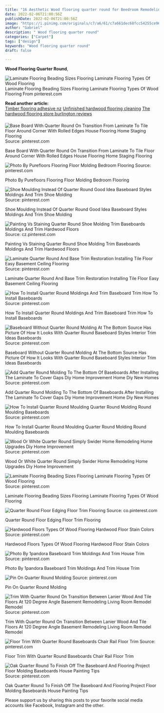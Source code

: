 ```yaml
---
title: "16 Aesthetic Wood flooring quarter round for Beedroom Remodeling"
date: 2022-02-06T21:00:56Z
publishDate: 2022-02-06T21:00:56Z
image: "https://i.pinimg.com/originals/c7/a6/61/c7a661dec68fcc54255ce96f2380d069.jpg"
author: "Gabriel"
description: " Wood flooring quarter round"
categories: ["Carpet"]
tags: ["design"]
keywords: "Wood flooring quarter round"
draft: false

---
```

<!-- Head tag Code -->
**Wood Flooring Quarter Round**, 

![Laminate Flooring Beading Sizes Flooring Laminate Flooring Types Of Wood Flooring](https://i.pinimg.com/474x/29/0d/8f/290d8f4a4ad221debfa3b79f2e009213.jpg "Laminate Flooring Beading Sizes Flooring Laminate Flooring Types Of Wood Flooring")
Laminate Flooring Beading Sizes Flooring Laminate Flooring Types Of Wood Flooring From pinterest.com

**Read another article:**  
[Timber flooring adhesive nz](/timber-flooring-adhesive-nz/)
[Unfinished hardwood flooring cleaning](/unfinished-hardwood-flooring-cleaning/)
[The hardwood flooring store burlington reviews](/the-hardwood-flooring-store-burlington-reviews/)




### 

 


![Base Board With Quarter Round On Transition From Laminate To Tile Floor Around Corner With Rolled Edges House Flooring Home Staging Flooring](https://i.pinimg.com/originals/89/50/f0/8950f088f8beaa822d3aad047f95d327.jpg "Base Board With Quarter Round On Transition From Laminate To Tile Floor Around Corner With Rolled Edges House Flooring Home Staging Flooring")
Source: pinterest.com

Base Board With Quarter Round On Transition From Laminate To Tile Floor Around Corner With Rolled Edges House Flooring Home Staging Flooring  

![Photo By Purefloors Flooring Floor Molding Bedroom Flooring](https://i.pinimg.com/originals/48/bd/9e/48bd9e269dee768a166b445737913d51.jpg "Photo By Purefloors Flooring Floor Molding Bedroom Flooring")
Source: pinterest.com

Photo By Purefloors Flooring Floor Molding Bedroom Flooring  

![Shoe Moulding Instead Of Quarter Round Good Idea Baseboard Styles Moldings And Trim Shoe Molding](https://i.pinimg.com/736x/92/a2/29/92a2298214a39906ded727a2e1f2e139--baseboards.jpg "Shoe Moulding Instead Of Quarter Round Good Idea Baseboard Styles Moldings And Trim Shoe Molding")
Source: pinterest.com

Shoe Moulding Instead Of Quarter Round Good Idea Baseboard Styles Moldings And Trim Shoe Molding  

![Painting Vs Staining Quarter Round Shoe Molding Trim Baseboards Moldings And Trim Hardwood Floors](https://i.pinimg.com/originals/a3/4a/84/a34a847ab1b5f6d62af9285bebc2973f.jpg "Painting Vs Staining Quarter Round Shoe Molding Trim Baseboards Moldings And Trim Hardwood Floors")
Source: cz.pinterest.com

Painting Vs Staining Quarter Round Shoe Molding Trim Baseboards Moldings And Trim Hardwood Floors  

![Laminate Quarter Round And Base Trim Restoration Installing Tile Floor Easy Basement Ceiling Flooring](https://i.pinimg.com/originals/97/c9/ae/97c9ae082f1249210c48a3ed77427471.jpg "Laminate Quarter Round And Base Trim Restoration Installing Tile Floor Easy Basement Ceiling Flooring")
Source: pinterest.com

Laminate Quarter Round And Base Trim Restoration Installing Tile Floor Easy Basement Ceiling Flooring  

![How To Install Quarter Round Moldings And Trim Baseboard Trim How To Install Baseboards](https://i.pinimg.com/originals/10/b1/70/10b170d6662753a8da7335d8d26e4cf4.jpg "How To Install Quarter Round Moldings And Trim Baseboard Trim How To Install Baseboards")
Source: pinterest.com

How To Install Quarter Round Moldings And Trim Baseboard Trim How To Install Baseboards  

![Baseboard Without Quarter Round Molding At The Bottom Source Has Picture Of How It Looks With Quarter Round Baseboard Styles Interior Trim Ideas Baseboards](https://i.pinimg.com/736x/97/5a/8c/975a8c925633f1e8533b013495d74846--baseboard-trim-baseboards.jpg "Baseboard Without Quarter Round Molding At The Bottom Source Has Picture Of How It Looks With Quarter Round Baseboard Styles Interior Trim Ideas Baseboards")
Source: pinterest.com

Baseboard Without Quarter Round Molding At The Bottom Source Has Picture Of How It Looks With Quarter Round Baseboard Styles Interior Trim Ideas Baseboards  

![Add Quarter Round Molding To The Bottom Of Baseboards After Installing The Laminate To Cover Gaps Diy Home Improvement Home Diy New Homes](https://i.pinimg.com/736x/dc/ec/4f/dcec4f68982cc31684252d51f76008d5--quarter-round-molding-baseboards.jpg "Add Quarter Round Molding To The Bottom Of Baseboards After Installing The Laminate To Cover Gaps Diy Home Improvement Home Diy New Homes")
Source: pinterest.com

Add Quarter Round Molding To The Bottom Of Baseboards After Installing The Laminate To Cover Gaps Diy Home Improvement Home Diy New Homes  

![How To Install Quarter Round Moulding Quarter Round Molding Round Moulding Baseboards](https://i.pinimg.com/736x/57/14/c6/5714c64318bae9ce8fef65300289e9db.jpg "How To Install Quarter Round Moulding Quarter Round Molding Round Moulding Baseboards")
Source: pinterest.com

How To Install Quarter Round Moulding Quarter Round Molding Round Moulding Baseboards  

![Wood Or White Quarter Round Simply Swider Home Remodeling Home Upgrades Diy Home Improvement](https://i.pinimg.com/originals/ce/6b/47/ce6b47105b3bfc8c015539d687ae9436.jpg "Wood Or White Quarter Round Simply Swider Home Remodeling Home Upgrades Diy Home Improvement")
Source: pinterest.com

Wood Or White Quarter Round Simply Swider Home Remodeling Home Upgrades Diy Home Improvement  

![Laminate Flooring Beading Sizes Flooring Laminate Flooring Types Of Wood Flooring](https://i.pinimg.com/474x/29/0d/8f/290d8f4a4ad221debfa3b79f2e009213.jpg "Laminate Flooring Beading Sizes Flooring Laminate Flooring Types Of Wood Flooring")
Source: pinterest.com

Laminate Flooring Beading Sizes Flooring Laminate Flooring Types Of Wood Flooring  

![Quarter Round Floor Edging Floor Trim Flooring](https://i.pinimg.com/originals/64/47/30/64473031f5611bdafd610a4199b530d9.jpg "Quarter Round Floor Edging Floor Trim Flooring")
Source: co.pinterest.com

Quarter Round Floor Edging Floor Trim Flooring  

![Hardwood Floors Types Of Wood Flooring Hardwood Floor Stain Colors](https://i.pinimg.com/originals/07/f2/4d/07f24d96d776c8c4a11b064550aee1fc.jpg "Hardwood Floors Types Of Wood Flooring Hardwood Floor Stain Colors")
Source: pinterest.com

Hardwood Floors Types Of Wood Flooring Hardwood Floor Stain Colors  

![Photo By 1pandora Baseboard Trim Moldings And Trim House Trim](https://i.pinimg.com/originals/aa/96/ee/aa96eeb60062933a35615105d6cf3025.jpg "Photo By 1pandora Baseboard Trim Moldings And Trim House Trim")
Source: pinterest.com

Photo By 1pandora Baseboard Trim Moldings And Trim House Trim  

![Pin On Quarter Round Molding](https://i.ytimg.com/vi/RyboecepR7k/maxresdefault.jpg "Pin On Quarter Round Molding")
Source: pinterest.com

Pin On Quarter Round Molding  

![Trim With Quarter Round On Transition Between Lanier Wood And Tile Floors At 120 Degree Angle Basement Remodeling Living Room Remodel Remodel](https://i.pinimg.com/736x/68/0c/29/680c29ad4863a8b6c336edd5643de873--degree-angle-condo-living.jpg "Trim With Quarter Round On Transition Between Lanier Wood And Tile Floors At 120 Degree Angle Basement Remodeling Living Room Remodel Remodel")
Source: pinterest.com

Trim With Quarter Round On Transition Between Lanier Wood And Tile Floors At 120 Degree Angle Basement Remodeling Living Room Remodel Remodel  

![Floor Trim With Quarter Round Baseboards Chair Rail Floor Trim](https://i.pinimg.com/originals/21/4b/25/214b256a28d46683f7fa41daa1e805ac.jpg "Floor Trim With Quarter Round Baseboards Chair Rail Floor Trim")
Source: pinterest.com

Floor Trim With Quarter Round Baseboards Chair Rail Floor Trim  

![Oak Quarter Round To Finish Off The Baseboard And Flooring Project Floor Molding Baseboards House Painting Tips](https://i.pinimg.com/originals/c7/a6/61/c7a661dec68fcc54255ce96f2380d069.jpg "Oak Quarter Round To Finish Off The Baseboard And Flooring Project Floor Molding Baseboards House Painting Tips")
Source: pinterest.com

Oak Quarter Round To Finish Off The Baseboard And Flooring Project Floor Molding Baseboards House Painting Tips  

Please support us by sharing this posts to your favorite social media accounts like Facebook, Instagram and the other.

